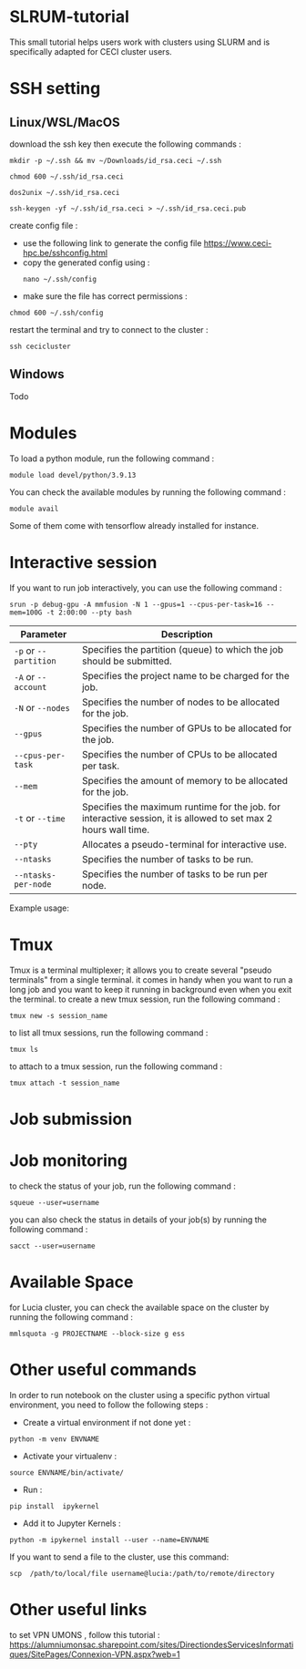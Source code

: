# SLRUM-tutorial
This small tutorial helps users work with clusters using SLURM and is specifically adapted for CECI cluster users.



# SSH setting
## Linux/WSL/MacOS
download the ssh key then execute the following commands : 
```
mkdir -p ~/.ssh && mv ~/Downloads/id_rsa.ceci ~/.ssh

chmod 600 ~/.ssh/id_rsa.ceci

dos2unix ~/.ssh/id_rsa.ceci

ssh-keygen -yf ~/.ssh/id_rsa.ceci > ~/.ssh/id_rsa.ceci.pub
```

create config file : 

- use the following link to generate the config file https://www.ceci-hpc.be/sshconfig.html
- copy the generated config using : 
    ```
    nano ~/.ssh/config
    ```
- make sure the file has correct permissions : 
```
chmod 600 ~/.ssh/config
```
restart the terminal and try to connect to the cluster :
```
ssh cecicluster
```



## Windows

Todo


# Modules

To load a python module, run the following command :
```
module load devel/python/3.9.13
```
You can check the available modules by running the following command :
```
module avail
```
Some of them come with tensorflow already installed for instance.

# Interactive session
If you want to run job interactively, you can use the following command : 
```
srun -p debug-gpu -A mmfusion -N 1 --gpus=1 --cpus-per-task=16 --mem=100G -t 2:00:00 --pty bash
```
| Parameter              | Description                                                                 |
|------------------------|-----------------------------------------------------------------------------|
| `-p` or `--partition`  | Specifies the partition (queue) to which the job should be submitted.       |
| `-A` or `--account`    | Specifies the project name to be charged for the job.                            |
| `-N` or `--nodes`      | Specifies the number of nodes to be allocated for the job.                  |
| `--gpus`               | Specifies the number of GPUs to be allocated for the job.                   |
| `--cpus-per-task`      | Specifies the number of CPUs to be allocated per task.                      |
| `--mem`                | Specifies the amount of memory to be allocated for the job.                 |
| `-t` or `--time`       | Specifies the maximum runtime for the job. for interactive session, it is allowed  to set max 2 hours wall time.                                  |
| `--pty`                | Allocates a pseudo-terminal for interactive use.                            |
| `--ntasks`             | Specifies the number of tasks to be run.                                    |
| `--ntasks-per-node`    | Specifies the number of tasks to be run per node.                           |

Example usage:


# Tmux
Tmux is a terminal multiplexer; it allows you to create several "pseudo terminals" from a single terminal. it comes in handy when you want to run a long job and you want to keep it running in background even when you exit the terminal.
to create a new tmux session, run the following command : 
```
tmux new -s session_name
```
to list all tmux sessions, run the following command : 
```
tmux ls
```
to attach to a tmux session, run the following command : 
```
tmux attach -t session_name
```

# Job submission

# Job monitoring

to check the status of  your job, run the following command :
```
squeue --user=username
```
you can also check the status in details of your job(s) by running the following command :
```
sacct --user=username
```


# Available Space

for Lucia cluster, you can check the available space on the cluster by running the following command : 
```
mmlsquota -g PROJECTNAME --block-size g ess
```

# Other useful commands
In order to run notebook on the cluster using a specific python virtual environment, you need to follow the following steps : 

-  Create a virtual environment if not done yet : 
```
python -m venv ENVNAME
```
-  Activate your virtualenv : 
```
source ENVNAME/bin/activate/
```
-  Run : 
```
pip install  ipykernel
```
-  Add it to Jupyter Kernels : 
```
python -m ipykernel install --user --name=ENVNAME
```

If you want to send a file to the cluster, use this command:
```
scp  /path/to/local/file username@lucia:/path/to/remote/directory
```

# Other useful links 

to set VPN UMONS , follow this tutorial : https://alumniumonsac.sharepoint.com/sites/DirectiondesServicesInformatiques/SitePages/Connexion-VPN.aspx?web=1
